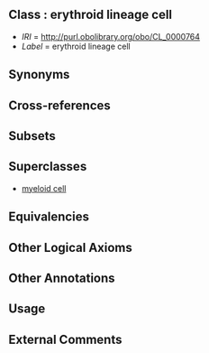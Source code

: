 
## Class : erythroid lineage cell

 * *IRI* = http://purl.obolibrary.org/obo/CL_0000764
 * *Label* = erythroid lineage cell

## Synonyms


## Cross-references


## Subsets


## Superclasses

 * [myeloid cell](../../CL/63/CL_0000763.md)

## Equivalencies


## Other Logical Axioms


## Other Annotations


## Usage


## External Comments

